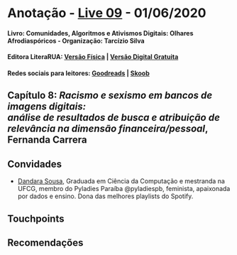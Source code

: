 [livro01-compre]: http://www.literarua.com.br/livro/olhares-afrodiasporicos
[livro01-ebook]: https://bit.ly/ComunidadesDigitais
[livro01-skoob]: https://www.skoob.com.br/comunidades-algoritmos-e-ativismos-digitais-1136137ed1139762.html
[livro01-goodreads]: https://www.goodreads.com/book/show/53005858-comunidades-algoritmos-e-ativismos-digitais

[link-live]: https://youtu.be/9ZibRxOBllU

# Anotação - [Live 09][link-live] - 01/06/2020
#### Livro: Comunidades, Algoritmos e Ativismos Digitais: Olhares Afrodiaspóricos - Organização: Tarcízio Silva
#### Editora LiteraRUA: [Versão Física][livro01-compre] | [Versão Digital Gratuita][livro01-ebook]
#### Redes sociais para leitores: [Goodreads][livro01-goodreads] | [Skoob][livro01-skoob]

## Capítulo 8: *Racismo e sexismo em bancos de imagens digitais:<br> análise de resultados de busca e atribuição de relevância na dimensão financeira/pessoal*, Fernanda Carrera

## Convidades

- [Dandara Sousa](https://www.instagram.com/d4ndara/), Graduada em Ciência da
Computação e mestranda na UFCG, membro do Pyladies Paraíba @pyladiespb,
feminista, apaixonada por dados e ensino. Dona das melhores playlists do Spotify.

## Touchpoints

## Recomendações
